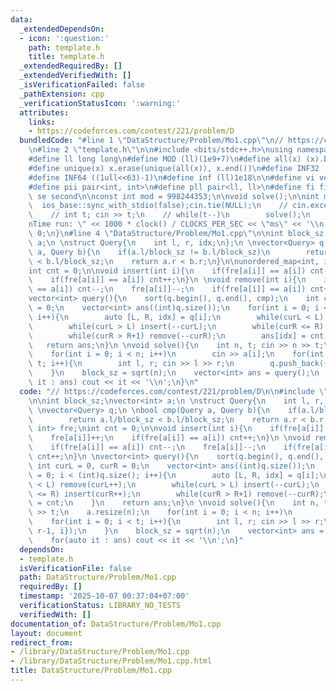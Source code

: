 ```yaml
---
data:
  _extendedDependsOn:
  - icon: ':question:'
    path: template.h
    title: template.h
  _extendedRequiredBy: []
  _extendedVerifiedWith: []
  _isVerificationFailed: false
  _pathExtension: cpp
  _verificationStatusIcon: ':warning:'
  attributes:
    links:
    - https://codeforces.com/contest/221/problem/D
  bundledCode: "#line 1 \"DataStructure/Problem/Mo1.cpp\"\n// https://codeforces.com/contest/221/problem/D\n\
    \n#line 2 \"template.h\"\n\n#include <bits/stdc++.h>\nusing namespace std;\n \n\
    #define ll long long\n#define MOD (ll)(1e9+7)\n#define all(x) (x).begin(),(x).end()\n\
    #define unique(x) x.erase(unique(all(x)), x.end())\n#define INF32 ((1ull<<31)-1)\n\
    #define INF64 ((1ull<<63)-1)\n#define inf (ll)1e18\n\n#define vi vector<int>\n\
    #define pii pair<int, int>\n#define pll pair<ll, ll>\n#define fi first\n#define\
    \ se second\n\nconst int mod = 998244353;\n\nvoid solve();\n\nint main(){\n  \
    \  ios_base::sync_with_stdio(false);cin.tie(NULL);\n    // cin.exceptions(cin.failbit);\n\
    \    // int t; cin >> t;\n    // while(t--)\n        solve();\n    cerr << \"\\\
    nTime run: \" << 1000 * clock() / CLOCKS_PER_SEC << \"ms\" << '\\n';\n    return\
    \ 0;\n}\n#line 4 \"DataStructure/Problem/Mo1.cpp\"\n\nint block_sz;\nvector<int>\
    \ a;\n \nstruct Query{\n    int l, r, idx;\n};\n \nvector<Query> q;\n \nbool cmp(Query\
    \ a, Query b){\n    if(a.l/block_sz != b.l/block_sz)\n        return a.l/block_sz\
    \ < b.l/block_sz;\n    return a.r < b.r;\n}\n\nunordered_map<int, int> fre;\n\
    int cnt = 0;\n\nvoid insert(int i){\n    if(fre[a[i]] == a[i]) cnt--;\n    fre[a[i]]++;\n\
    \    if(fre[a[i]] == a[i]) cnt++;\n}\n \nvoid remove(int i){\n    if(fre[a[i]]\
    \ == a[i]) cnt--;\n    fre[a[i]]--;\n    if(fre[a[i]] == a[i]) cnt++;\n}\n \n\
    vector<int> query(){\n    sort(q.begin(), q.end(), cmp);\n    int curL = 0, curR\
    \ = 0;\n    vector<int> ans((int)q.size());\n    for(int i = 0; i < (int)q.size();\
    \ i++){\n        auto [L, R, idx] = q[i];\n        while(curL < L) remove(curL++);\n\
    \        while(curL > L) insert(--curL);\n        while(curR <= R) insert(curR++);\n\
    \        while(curR > R+1) remove(--curR);\n        ans[idx] = cnt;\n    }\n \
    \   return ans;\n}\n \nvoid solve(){\n    int n, t; cin >> n >> t;\n    a.resize(n);\n\
    \    for(int i = 0; i < n; i++)\n        cin >> a[i];\n    for(int i = 0; i <\
    \ t; i++){\n        int l, r; cin >> l >> r;\n        q.push_back({l-1, r-1, i});\n\
    \    }\n    block_sz = sqrt(n);\n    vector<int> ans = query();\n    for(auto\
    \ it : ans) cout << it << '\\n';\n}\n"
  code: "// https://codeforces.com/contest/221/problem/D\n\n#include \"../../template.h\"\
    \n\nint block_sz;\nvector<int> a;\n \nstruct Query{\n    int l, r, idx;\n};\n\
    \ \nvector<Query> q;\n \nbool cmp(Query a, Query b){\n    if(a.l/block_sz != b.l/block_sz)\n\
    \        return a.l/block_sz < b.l/block_sz;\n    return a.r < b.r;\n}\n\nunordered_map<int,\
    \ int> fre;\nint cnt = 0;\n\nvoid insert(int i){\n    if(fre[a[i]] == a[i]) cnt--;\n\
    \    fre[a[i]]++;\n    if(fre[a[i]] == a[i]) cnt++;\n}\n \nvoid remove(int i){\n\
    \    if(fre[a[i]] == a[i]) cnt--;\n    fre[a[i]]--;\n    if(fre[a[i]] == a[i])\
    \ cnt++;\n}\n \nvector<int> query(){\n    sort(q.begin(), q.end(), cmp);\n   \
    \ int curL = 0, curR = 0;\n    vector<int> ans((int)q.size());\n    for(int i\
    \ = 0; i < (int)q.size(); i++){\n        auto [L, R, idx] = q[i];\n        while(curL\
    \ < L) remove(curL++);\n        while(curL > L) insert(--curL);\n        while(curR\
    \ <= R) insert(curR++);\n        while(curR > R+1) remove(--curR);\n        ans[idx]\
    \ = cnt;\n    }\n    return ans;\n}\n \nvoid solve(){\n    int n, t; cin >> n\
    \ >> t;\n    a.resize(n);\n    for(int i = 0; i < n; i++)\n        cin >> a[i];\n\
    \    for(int i = 0; i < t; i++){\n        int l, r; cin >> l >> r;\n        q.push_back({l-1,\
    \ r-1, i});\n    }\n    block_sz = sqrt(n);\n    vector<int> ans = query();\n\
    \    for(auto it : ans) cout << it << '\\n';\n}"
  dependsOn:
  - template.h
  isVerificationFile: false
  path: DataStructure/Problem/Mo1.cpp
  requiredBy: []
  timestamp: '2025-10-07 00:37:04+07:00'
  verificationStatus: LIBRARY_NO_TESTS
  verifiedWith: []
documentation_of: DataStructure/Problem/Mo1.cpp
layout: document
redirect_from:
- /library/DataStructure/Problem/Mo1.cpp
- /library/DataStructure/Problem/Mo1.cpp.html
title: DataStructure/Problem/Mo1.cpp
---
```

